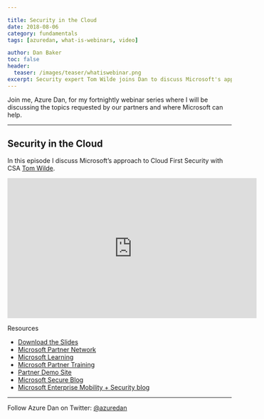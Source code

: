 ```yaml
---

title: Security in the Cloud
date: 2018-08-06
category: fundamentals
tags: [azuredan, what-is-webinars, video]

author: Dan Baker
toc: false
header:
  teaser: /images/teaser/whatiswebinar.png
excerpt: Security expert Tom Wilde joins Dan to discuss Microsoft's approach to security in the cloud.
---
```


Join me, Azure Dan, for my fortnightly webinar series where I will be discussing the topics requested by our partners and where Microsoft can help.

----------

## Security in the Cloud

In this episode I discuss Microsoft’s approach to Cloud First Security with CSA [Tom Wilde](https://twitter.com/Wilde_IT).

<iframe width="560" height="315" src="https://www.youtube.com/embed/ooC7MvN3KEU?rel=0" frameborder="0" allow="autoplay; encrypted-media" allowfullscreen></iframe>

Resources

* [Download the Slides](https://1drv.ms/p/s!AtMM4n9Lb8PKkZ9ZArRbDxSHteFsnw)
* [Microsoft Partner Network](https://partner.microsoft.com/en-US/)
* [Microsoft Learning](https://www.microsoft.com/en-us/learning/default.aspx)
* [Microsoft Partner Training](https://www.microsoft.com/uk/partner/training)
* [Partner Demo Site](https://demos.microsoft.com/Login)
* [Microsoft Secure Blog](https://cloudblogs.microsoft.com/microsoftsecure)
* [Microsoft Enterprise Mobility + Security blog](https://cloudblogs.microsoft.com/enterprisemobility)

----------

Follow Azure Dan on Twitter: [@azuredan](https://twitter.com/azuredan)